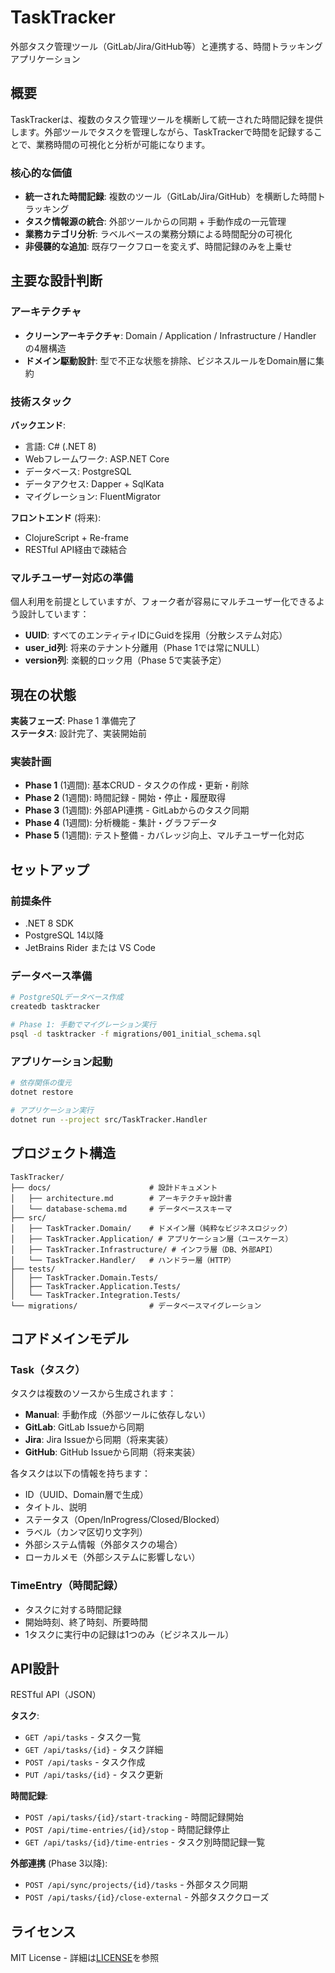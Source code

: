# TaskTracker

外部タスク管理ツール（GitLab/Jira/GitHub等）と連携する、時間トラッキングアプリケーション

## 概要

TaskTrackerは、複数のタスク管理ツールを横断して統一された時間記録を提供します。外部ツールでタスクを管理しながら、TaskTrackerで時間を記録することで、業務時間の可視化と分析が可能になります。

### 核心的な価値

- **統一された時間記録**: 複数のツール（GitLab/Jira/GitHub）を横断した時間トラッキング
- **タスク情報源の統合**: 外部ツールからの同期 + 手動作成の一元管理
- **業務カテゴリ分析**: ラベルベースの業務分類による時間配分の可視化
- **非侵襲的な追加**: 既存ワークフローを変えず、時間記録のみを上乗せ

## 主要な設計判断

### アーキテクチャ

- **クリーンアーキテクチャ**: Domain / Application / Infrastructure / Handler の4層構造
- **ドメイン駆動設計**: 型で不正な状態を排除、ビジネスルールをDomain層に集約

### 技術スタック

**バックエンド**:
- 言語: C# (.NET 8)
- Webフレームワーク: ASP.NET Core
- データベース: PostgreSQL
- データアクセス: Dapper + SqlKata
- マイグレーション: FluentMigrator

**フロントエンド** (将来):
- ClojureScript + Re-frame
- RESTful API経由で疎結合

### マルチユーザー対応の準備

個人利用を前提としていますが、フォーク者が容易にマルチユーザー化できるよう設計しています：

- **UUID**: すべてのエンティティIDにGuidを採用（分散システム対応）
- **user_id列**: 将来のテナント分離用（Phase 1では常にNULL）
- **version列**: 楽観的ロック用（Phase 5で実装予定）

## 現在の状態

**実装フェーズ**: Phase 1 準備完了  
**ステータス**: 設計完了、実装開始前

### 実装計画

- **Phase 1** (1週間): 基本CRUD - タスクの作成・更新・削除
- **Phase 2** (1週間): 時間記録 - 開始・停止・履歴取得
- **Phase 3** (1週間): 外部API連携 - GitLabからのタスク同期
- **Phase 4** (1週間): 分析機能 - 集計・グラフデータ
- **Phase 5** (1週間): テスト整備 - カバレッジ向上、マルチユーザー化対応

## セットアップ

### 前提条件

- .NET 8 SDK
- PostgreSQL 14以降
- JetBrains Rider または VS Code

### データベース準備

```bash
# PostgreSQLデータベース作成
createdb tasktracker

# Phase 1: 手動でマイグレーション実行
psql -d tasktracker -f migrations/001_initial_schema.sql
```

### アプリケーション起動

```bash
# 依存関係の復元
dotnet restore

# アプリケーション実行
dotnet run --project src/TaskTracker.Handler
```

## プロジェクト構造

```
TaskTracker/
├── docs/                      # 設計ドキュメント
│   ├── architecture.md        # アーキテクチャ設計書
│   └── database-schema.md     # データベーススキーマ
├── src/
│   ├── TaskTracker.Domain/    # ドメイン層（純粋なビジネスロジック）
│   ├── TaskTracker.Application/ # アプリケーション層（ユースケース）
│   ├── TaskTracker.Infrastructure/ # インフラ層（DB、外部API）
│   └── TaskTracker.Handler/   # ハンドラー層（HTTP）
├── tests/
│   ├── TaskTracker.Domain.Tests/
│   ├── TaskTracker.Application.Tests/
│   └── TaskTracker.Integration.Tests/
└── migrations/                # データベースマイグレーション
```

## コアドメインモデル

### Task（タスク）

タスクは複数のソースから生成されます：

- **Manual**: 手動作成（外部ツールに依存しない）
- **GitLab**: GitLab Issueから同期
- **Jira**: Jira Issueから同期（将来実装）
- **GitHub**: GitHub Issueから同期（将来実装）

各タスクは以下の情報を持ちます：

- ID（UUID、Domain層で生成）
- タイトル、説明
- ステータス（Open/InProgress/Closed/Blocked）
- ラベル（カンマ区切り文字列）
- 外部システム情報（外部タスクの場合）
- ローカルメモ（外部システムに影響しない）

### TimeEntry（時間記録）

- タスクに対する時間記録
- 開始時刻、終了時刻、所要時間
- 1タスクに実行中の記録は1つのみ（ビジネスルール）

## API設計

RESTful API（JSON）

**タスク**:
- `GET /api/tasks` - タスク一覧
- `GET /api/tasks/{id}` - タスク詳細
- `POST /api/tasks` - タスク作成
- `PUT /api/tasks/{id}` - タスク更新

**時間記録**:
- `POST /api/tasks/{id}/start-tracking` - 時間記録開始
- `POST /api/time-entries/{id}/stop` - 時間記録停止
- `GET /api/tasks/{id}/time-entries` - タスク別時間記録一覧

**外部連携** (Phase 3以降):
- `POST /api/sync/projects/{id}/tasks` - 外部タスク同期
- `POST /api/tasks/{id}/close-external` - 外部タスククローズ

## ライセンス

MIT License - 詳細は[LICENSE](LICENSE)を参照